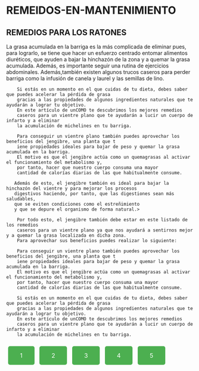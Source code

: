 # REMEIDOS-EN-MANTENIMIENTO

<h2>REMEDIOS PARA LOS RATONES </h2>
        La grasa acumulada en la barriga es la más complicada de eliminar pues, para lograrlo, se tiene que hacer un
        esfuerzo centrado entomar alimentos
        diuréticos, que ayuden a bajar la hinchazón de la zona y a quemar la grasa acumulada. Además,
        es importante seguir una rutina de ejercicios abdominales. Además,también existen
        algunos trucos caseros para perder barriga
        como la infusión de canela y laurel y las semillas de lino.
        
        Si estás en un momento en el que cuidas de tu dieta, debes saber que puedes acelerar la pérdida de grasa
        gracias a las propiedades de algunos ingredientes naturales que te ayudarán a lograr tu objetivo.
        En este artículo de unCOMO te descubrimos los mejores remedios
        caseros para un vientre plano que te ayudarán a lucir un cuerpo de infarto y a eliminar
        la acumulación de michelines en tu barriga.
        
        Para conseguir un vientre plano también puedes aprovechar los beneficios del jengibre, una planta que t
        iene propiedades ideales para bajar de peso y quemar la grasa acumulada en la barriga.
        El motivo es que el jengibre actúa como un quemagrasas al activar el funcionamiento del metabolismo y,
        por tanto, hacer que nuestro cuerpo consuma una mayor 
        cantidad de calorías diarias de las que habitualmente consume.
        
       Además de esto, el jengibre también es ideal para bajar la hinchazón del vientre y para mejorar los procesos 
       digestivos haciendo, por tanto, que las digestiones sean más saludables,
       que se eviten condiciones como el estreñimiento 
       y que se depure el organismo de forma natural.>
        
        Por todo esto, el jengibre también debe estar en este listado de los remedios
        caseros para un vientre plano ya que nos ayudará a sentirnos mejor y a quemar la grasa localizada en dicha zona. 
        Para aprovechar sus beneficios puedes realizar lo siguiente:

        Para conseguir un vientre plano también puedes aprovechar los beneficios del jengibre, una planta que t
        iene propiedades ideales para bajar de peso y quemar la grasa acumulada en la barriga.
        El motivo es que el jengibre actúa como un quemagrasas al activar el funcionamiento del metabolismo y,
        por tanto, hacer que nuestro cuerpo consuma una mayor 
        cantidad de calorías diarias de las que habitualmente consume.

        Si estás en un momento en el que cuidas de tu dieta, debes saber que puedes acelerar la pérdida de grasa
        gracias a las propiedades de algunos ingredientes naturales que te ayudarán a lograr tu objetivo.
        En este artículo de unCOMO te descubrimos los mejores remedios
        caseros para un vientre plano que te ayudarán a lucir un cuerpo de infarto y a eliminar
        la acumulación de michelines en tu barriga.

 
<html lang="es">
<head>
    <meta charset="UTF-8">
    <meta name="viewport" content="width=device-width, initial-scale=1.0">
    <title>Botones de Navegación</title>
    <style>
        .btn-url {
            background-color: #4CAF50; /* Color de los botones */
            border: none;
            color: white;
            padding: 15px 32px;
            text-align: center;
            text-decoration: none;
            display: inline-block;
            font-size: 16px;
            margin: 10px 5px;
            cursor: pointer;
            border-radius: 5px;
        }
    </style>
</head>
<body>

<a href="https://viidei.icu/rrrr.html" class="btn-url">1</a>
<a href="https://viidei.icu/rrrr.html" class="btn-url">2</a>
<a href="URL_3" class="btn-url">3</a>
<a href="URL_4" class="btn-url">4</a>
<a href="URL_5" class="btn-url">5</a>

</body>
</html>
